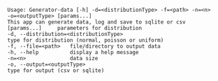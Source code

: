     Usage: Generator-data [-h] -d=<distributionType> -f=<path> -n=<n>
    -o=<outputType> [params...]
    This app can generate data, log and save to sqlite or csv
    [params...]     parameters for distribution
    -d, --distribution=<distributionType>
    type for distribution (normal, poisson or uniform)
    -f, --file=<path>   file/directory to output data
    -h, --help          display a help message
    -n=<n>              data size
    -o, --output=<outputType>
    type for output (csv or sqlite)
